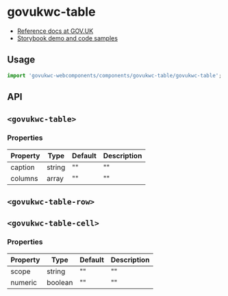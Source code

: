 # govukwc-table

- [Reference docs at GOV.UK](https://design-system.service.gov.uk/components/table/)
- [Storybook demo and code samples](http://tgreyuk.github.io/govuk-webcomponents/storybook/?path=/story/table/)

## Usage

```javascript
import 'govukwc-webcomponents/components/govukwc-table/govukwc-table';
```

## API

## `<govukwc-table>`

### Properties

| Property  |  Type     | Default | Description |
|-----------|-----------|---------|-------------|
| caption|string|""|""
| columns|array|""|""| 

## `<govukwc-table-row>`

## `<govukwc-table-cell>`

### Properties

| Property  |  Type     | Default | Description |
|-----------|-----------|---------|-------------|
| scope|string|""|""
| numeric|boolean|""|""| 

